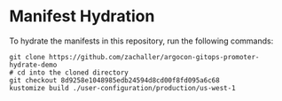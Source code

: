 # Manifest Hydration

To hydrate the manifests in this repository, run the following commands:

```shell
git clone https://github.com/zachaller/argocon-gitops-promoter-hydrate-demo
# cd into the cloned directory
git checkout 8d9258e1048985edb24594d8cd00f8fd095a6c68
kustomize build ./user-configuration/production/us-west-1
```
